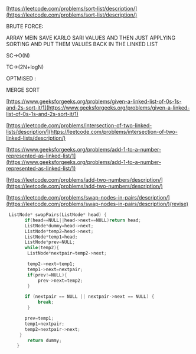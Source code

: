 [https://leetcode.com/problems/sort-list/description/](https://leetcode.com/problems/sort-list/description/)

BRUTE FORCE:

ARRAY MEIN SAVE KARLO SARI VALUES AND THEN JUST APPLYING SORTING AND PUT THEM VALUES BACK IN THE LINKED LIST

SC→O(N)

TC→(2N+logN)

OPTMISED :

MERGE SORT

  

  

  

  

  

  

  

  

[https://www.geeksforgeeks.org/problems/given-a-linked-list-of-0s-1s-and-2s-sort-it/1](https://www.geeksforgeeks.org/problems/given-a-linked-list-of-0s-1s-and-2s-sort-it/1)

  

  

  

[https://leetcode.com/problems/intersection-of-two-linked-lists/description/](https://leetcode.com/problems/intersection-of-two-linked-lists/description/)

  

  

  

[https://www.geeksforgeeks.org/problems/add-1-to-a-number-represented-as-linked-list/1](https://www.geeksforgeeks.org/problems/add-1-to-a-number-represented-as-linked-list/1)

  

  

  

[https://leetcode.com/problems/add-two-numbers/description/](https://leetcode.com/problems/add-two-numbers/description/)

  

  

[https://leetcode.com/problems/swap-nodes-in-pairs/description/](https://leetcode.com/problems/swap-nodes-in-pairs/description/)(revise)

```C++
 ListNode* swapPairs(ListNode* head) {
       if(head==NULL||head->next==NULL)return head;
       ListNode*dummy=head->next;
       ListNode*temp2=head->next;
       ListNode*temp1=head;
       ListNode*prev=NULL;
       while(temp2){
        ListNode*nextpair=temp2->next;

        temp2->next=temp1;
        temp1->next=nextpair;
        if(prev!=NULL){
            prev->next=temp2;
        }

       if (nextpair == NULL || nextpair->next == NULL) {
            break;
        }

       prev=temp1;
       temp1=nextpair;
       temp2=nextpair->next;
     }
        return dummy;
    }
```